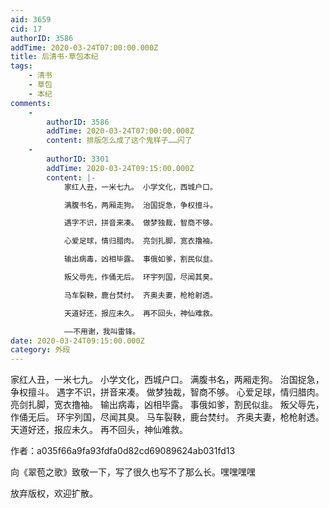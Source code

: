 ```yaml
---
aid: 3659
cid: 17
authorID: 3586
addTime: 2020-03-24T07:00:00.000Z
title: 后清书·草包本纪
tags:
    - 清书
    - 草包
    - 本纪
comments:
    -
        authorID: 3586
        addTime: 2020-03-24T07:00:00.000Z
        content: 排版怎么成了这个鬼样子……闪了
    -
        authorID: 3301
        addTime: 2020-03-24T09:15:00.000Z
        content: |-
            家红人丑，一米七九。 小学文化，西城户口。

            满腹书名，两厢走狗。 治国捉急，争权擅斗。

            遇字不识，拼音来凑。 做梦独裁，智商不够。

            心爱足球，情归腊肉。 亮剑扎脚，宽衣撸袖。

            输出病毒，凶相毕露。 事俄如爹，割民似韭。

            叛父辱先，作俑无后。 环宇列国，尽闻其臭。

            马车裂鞅，鹿台焚纣。 齐奥夫妻，枪枪射透。

            天道好还，报应未久。 再不回头，神仙难救。

            ——不用谢，我叫雷锋。
date: 2020-03-24T09:15:00.000Z
category: 外段
---
```


家红人丑，一米七九。 小学文化，西城户口。 满腹书名，两厢走狗。 治国捉急，争权擅斗。 遇字不识，拼音来凑。 做梦独裁，智商不够。 心爱足球，情归腊肉。 亮剑扎脚，宽衣撸袖。 输出病毒，凶相毕露。 事俄如爹，割民似韭。 叛父辱先，作俑无后。 环宇列国，尽闻其臭。 马车裂鞅，鹿台焚纣。 齐奥夫妻，枪枪射透。 天道好还，报应未久。 再不回头，神仙难救。

作者：a035f66a9fa93fdfa0d82cd69089624ab031fd13

向《翠苞之歌》致敬一下，写了很久也写不了那么长。嘿嘿嘿嘿

放弃版权，欢迎扩散。
